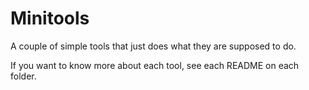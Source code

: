 # Minitools

A couple of simple tools that just does what they are supposed to do.

If you want to know more about each tool, see each README on each folder.
